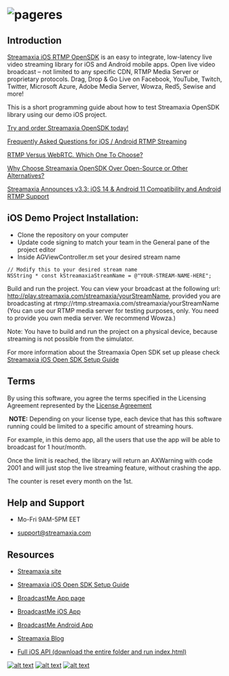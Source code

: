 # ![pageres](https://www.streamaxia.com/wp-content/uploads/2020/04/iphone11-concert-1.jpg)

## Introduction
[Streamaxia iOS RTMP OpenSDK](https://www.streamaxia.com/opensdk-ios-rtmp-library/) is an easy to integrate, low-latency live video streaming library for iOS and Android mobile apps. Open live video broadcast – not limited to any specific CDN, RTMP Media Server or proprietary protocols. Drag, Drop & Go Live on Facebook, YouTube, Twitch, Twitter, Microsoft Azure, Adobe Media Server, Wowza, Red5, Sewise and more!

This is a short programming guide about how to test Streamaxia OpenSDK library using our demo iOS project.

[Try and order Streamaxia OpenSDK today!](https://www.streamaxia.com/opensdk-pricing/)

[Frequently Asked Questions for iOS / Android RTMP Streaming](https://blog.streamaxia.com/frequently-asked-questions-for-ios-android-rtmp-streaming-a2fb3c7594db)

[RTMP Versus WebRTC. Which One To Choose?](https://blog.streamaxia.com/rtmp-versus-webrtc-which-one-to-choose-2020-report-fed7e4d84b18)

[Why Choose Streamaxia OpenSDK Over Open-Source or Other Alternatives?](https://blog.streamaxia.com/why-choose-streamaxia-opensdk-over-open-source-or-other-alternatives-a031fbb31ab4)

[Streamaxia Announces v3.3: iOS 14 & Android 11 Compatibility and Android RTMP Support](https://blog.streamaxia.com/streamaxia-announces-v3-3-ios-14-android-11-compatibility-and-android-rtmp-support-a1a7a2a74d6f)


## iOS Demo Project Installation:

- Clone the repository on your computer
- Update code signing to match your team in the General pane of the project editor
- Inside AGViewController.m set your desired stream name
```
// Modify this to your desired stream name
NSString * const kStreamaxiaStreamName = @"YOUR-STREAM-NAME-HERE";
```
Build and run the project. You can view your broadcast at the following url: http://play.streamaxia.com/streamaxia/yourStreamName, provided you are broadcasting at rtmp://rtmp.streamaxia.com/streamaxia/yourStreamName (You can use our RTMP media server for testing purposes, only. You need to provide you own media server. We recommend Wowza.)

Note: You have to build and run the project on a physical device, because streaming is not possible from the simulator.

For more information about the Streamaxia Open SDK set up please check [Streamaxia iOS Open SDK Setup Guide](files/OpenSDK_iOS_3.3.pdf)

## Terms
By using this software, you agree the terms specified in the Licensing Agreement represented by the [License Agreement](LICENSE.md)

 **NOTE:** Depending on your license type, each device that has this software running could be limited to a specific amount of streaming hours. 

For example, in this demo app, all the users that use the app will be able to broadcast for 1 hour/month. 

Once the limit is reached, the library will return an AXWarning with code 2001 and will just stop the live streaming feature, without crashing the app. 

The counter is reset every month on the 1st.


## Help and Support

- Mo-Fri 9AM-5PM EET

- support@streamaxia.com

## Resources

- [Streamaxia site](https://www.streamaxia.com/)

- [Streamaxia iOS Open SDK Setup Guide](files/OpenSDK_iOS_3.2.pdf)

- [BroadcastMe App page](https://www.streamaxia.com/broadcastme-whitelabel-app/)

- [BroadcastMe iOS App](https://itunes.apple.com/us/app/broadcast-me/id491982406)

- [BroadcastMe Android App](https://play.google.com/store/apps/details?id=com.streamaxia.broadcastme)

- [Streamaxia Blog](https://medium.com/streamaxia)

- [Full iOS API (download the entire folder and run index.html)](files/Documentation)



<!-- display the social media buttons in your README -->

[![alt text][1.1]][1]
[![alt text][2.1]][2]
[![alt text][6.1]][6]


<!-- links to social media icons -->
<!-- no need to change these -->

<!-- icons with padding -->

[1.1]: http://i.imgur.com/tXSoThF.png (twitter icon with padding)
[2.1]: http://i.imgur.com/P3YfQoD.png (facebook icon with padding)
[6.1]: http://i.imgur.com/0o48UoR.png (github icon with padding)

<!-- icons without padding -->

[1.2]: http://i.imgur.com/wWzX9uB.png (twitter icon without padding)
[2.2]: http://i.imgur.com/fep1WsG.png (facebook icon without padding)
[6.2]: http://i.imgur.com/9I6NRUm.png (github icon without padding)


<!-- links to your social media accounts -->
<!-- update these accordingly -->

[1]: https://twitter.com/streamaxia
[2]: https://facebook.com/streamaxia
[6]: http://www.github.com/streamaxia
